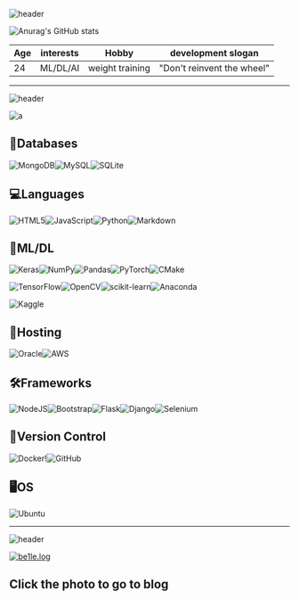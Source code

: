 ![header](https://capsule-render.vercel.app/api?type=waving&text=be1le&height=150&animation=fadeIn&fontColor=000033&color=9999FF)

![Anurag's GitHub stats](https://github-readme-stats.vercel.app/api?username=be1le&show_icons=true&theme=radical)

| Age | interests | Hobby | development slogan |
| :- | - | :-: | :-: |
| 24 | ML/DL/AI | weight training | "Don't reinvent the wheel" |
---


![header](https://capsule-render.vercel.app/api?type=waving&text=Stacks&height=150&animation=fadeIn&fontColor=6666CC&color=0000CC)

![a](https://encrypted-tbn0.gstatic.com/images?q=tbn:ANd9GcSEVhan-HX29KeS8VkRl6sF9sdQjTf2wkwb9A&usqp=CAU)

## **💾Databases**

![MongoDB](https://img.shields.io/badge/MongoDB-%234ea94b.svg?style=for-the-badge&logo=mongodb&logoColor=white)![MySQL](https://img.shields.io/badge/mysql-%2300f.svg?style=for-the-badge&logo=mysql&logoColor=white)![SQLite](https://img.shields.io/badge/sqlite-%2307405e.svg?style=for-the-badge&logo=sqlite&logoColor=white)

## **💻Languages**

![HTML5](https://img.shields.io/badge/html5-%23E34F26.svg?style=for-the-badge&logo=html5&logoColor=white)![JavaScript](https://img.shields.io/badge/javascript-%23323330.svg?style=for-the-badge&logo=javascript&logoColor=%23F7DF1E)![Python](https://img.shields.io/badge/python-3670A0?style=for-the-badge&logo=python&logoColor=ffdd54)![Markdown](https://img.shields.io/badge/markdown-%23000000.svg?style=for-the-badge&logo=markdown&logoColor=white)


## **🤖ML/DL**

![Keras](https://img.shields.io/badge/Keras-%23D00000.svg?style=for-the-badge&logo=Keras&logoColor=white)![NumPy](https://img.shields.io/badge/numpy-%23013243.svg?style=for-the-badge&logo=numpy&logoColor=white)![Pandas](https://img.shields.io/badge/pandas-%23150458.svg?style=for-the-badge&logo=pandas&logoColor=white)![PyTorch](https://img.shields.io/badge/PyTorch-%23EE4C2C.svg?style=for-the-badge&logo=PyTorch&logoColor=white)![CMake](https://img.shields.io/badge/CMake-%23008FBA.svg?style=for-the-badge&logo=cmake&logoColor=white)

![TensorFlow](https://img.shields.io/badge/TensorFlow-%23FF6F00.svg?style=for-the-badge&logo=TensorFlow&logoColor=white)![OpenCV](https://img.shields.io/badge/opencv-%23white.svg?style=for-the-badge&logo=opencv&logoColor=white)![scikit-learn](https://img.shields.io/badge/scikit--learn-%23F7931E.svg?style=for-the-badge&logo=scikit-learn&logoColor=white)![Anaconda](https://img.shields.io/badge/Anaconda-%2344A833.svg?style=for-the-badge&logo=anaconda&logoColor=white)

![Kaggle](https://img.shields.io/badge/-KAGGLE-blue)

## **📲Hosting**

![Oracle](https://img.shields.io/badge/Oracle-F80000?style=for-the-badge&logo=oracle&logoColor=white)![AWS](https://img.shields.io/badge/AWS-%23FF9900.svg?style=for-the-badge&logo=amazon-aws&logoColor=white)


## **🛠Frameworks**

![NodeJS](https://img.shields.io/badge/node.js-6DA55F?style=for-the-badge&logo=node.js&logoColor=white)![Bootstrap](https://img.shields.io/badge/bootstrap-%23563D7C.svg?style=for-the-badge&logo=bootstrap&logoColor=white)![Flask](https://img.shields.io/badge/flask-%23000.svg?style=for-the-badge&logo=flask&logoColor=white)![Django](https://img.shields.io/badge/django-%23092E20.svg?style=for-the-badge&logo=django&logoColor=white)![Selenium](https://img.shields.io/badge/-selenium-%43B02A?style=for-the-badge&logo=selenium&logoColor=white)

## **📑Version Control**

![Docker](https://img.shields.io/badge/docker-%230db7ed.svg?style=for-the-badge&logo=docker&logoColor=white)!![GitHub](https://img.shields.io/badge/github-%23121011.svg?style=for-the-badge&logo=github&logoColor=white)

## **🖥OS**

![Ubuntu](https://img.shields.io/badge/Ubuntu-E95420?style=for-the-badge&logo=ubuntu&logoColor=white)

---


![header](https://capsule-render.vercel.app/api?type=waving&text=Blog&height=150&animation=fadeIn&fontColor=99CCFF&color=006699)

[![be1le.log](https://encrypted-tbn0.gstatic.com/images?q=tbn:ANd9GcSU6goIv-0RkpzeQNSp0FKyGyz_n_SK1jO3uVrQ9KrG3GhZ48rrrlyH-bQ0FtmN9aQVhoE&usqp=CAU)](https://velog.io/@be1le)

## Click the photo to go to blog


